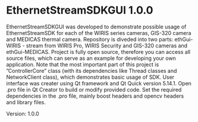# EthernetStreamSDKGUI 1.0.0
EthernetStreamSDKGUI was developed to demonstrate possible usage of EthernetStreamSDK for each of the WIRIS series cameras, GIS-320 camera and MEDICAS thermal camera. Repository is diveded into two parts: ethGui-WIRIS - stream from WIRIS Pro, WIRIS Security and GIS-320 cameras and ethGui-MEDICAS.
Project is fully open source, therefore you can access all source files, which can serve as
an example for developing your own application. Note that the most important part of this project is ”ControllerCore” class (with its dependencies like Thread classes and NetworkClient class), which demonstrates basic usage of SDK. User interface was creater using Qt framework and Qt Quick version 5.14.1. Open .pro file in Qt Creator to build or modify provided code. Set the required dependencies in the .pro file, mainly boost headers and opencv headers and library files.

Version: 1.0.0
